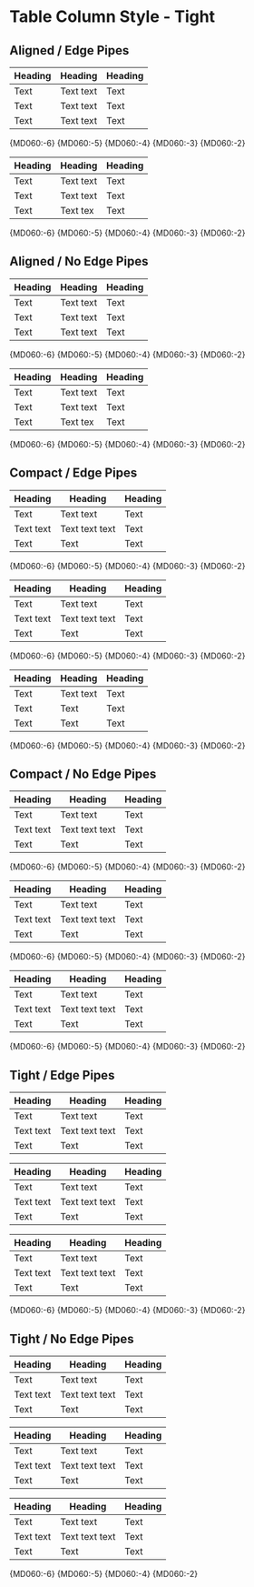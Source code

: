 # Table Column Style - Tight

## Aligned / Edge Pipes

| Heading | Heading   | Heading |
| ------- | --------- | ------- |
| Text    | Text text | Text    |
| Text    | Text text | Text    |
| Text    | Text text | Text    |

{MD060:-6} {MD060:-5} {MD060:-4} {MD060:-3} {MD060:-2}

| Heading | Heading   | Heading |
| ------- | -------- | ------- |
| Text    | Text text | Text    |
| Text     | Text text | Text   |
| Text    | Text tex | Text    |

{MD060:-6} {MD060:-5} {MD060:-4} {MD060:-3} {MD060:-2}

## Aligned / No Edge Pipes

Heading | Heading   | Heading
------- | --------- | -------
Text    | Text text | Text
Text    | Text text | Text
Text    | Text text | Text

{MD060:-6} {MD060:-5} {MD060:-4} {MD060:-3} {MD060:-2}

Heading | Heading   | Heading
------- | -------- | --------
Text    | Text text | Text
Text     | Text text | Text
Text    | Text tex | Text

{MD060:-6} {MD060:-5} {MD060:-4} {MD060:-3} {MD060:-2}

## Compact / Edge Pipes

| Heading | Heading | Heading |
| ------- | ------- | ------- |
| Text | Text text | Text |
| Text text | Text text text | Text |
| Text | Text | Text |

{MD060:-6} {MD060:-5} {MD060:-4} {MD060:-3} {MD060:-2}

| Heading | Heading | Heading |
| - | - | - |
| Text | Text text | Text |
| Text text | Text text text | Text |
| Text | Text | Text |

{MD060:-6} {MD060:-5} {MD060:-4} {MD060:-3} {MD060:-2}

| Heading | Heading  | Heading |
| -       |  ---     | -       |
| Text    | Text text | Text  |
|  Text |  Text  |   Text   |
| Text  |  Text |        Text |

{MD060:-6} {MD060:-5} {MD060:-4} {MD060:-3} {MD060:-2}

## Compact / No Edge Pipes

Heading | Heading | Heading
------- | ------- | -------
Text | Text text | Text
Text text | Text text text | Text
Text | Text | Text

{MD060:-6} {MD060:-5} {MD060:-4} {MD060:-3} {MD060:-2}

Heading | Heading | Heading
-- | -- | --
Text | Text text | Text
Text text | Text text text | Text
Text | Text | Text

{MD060:-6} {MD060:-5} {MD060:-4} {MD060:-3} {MD060:-2}

Heading | Heading  | Heading
-- |  ---  | --
Text    | Text text |  Text
Text text | Text text text | Text
Text  | Text |  Text

{MD060:-6} {MD060:-5} {MD060:-4} {MD060:-3} {MD060:-2}

## Tight / Edge Pipes

|Heading|Heading|Heading|
|-------|-------|-------|
|Text|Text text|Text|
|Text text|Text text text|Text|
|Text|Text|Text|

|Heading|Heading|Heading|
|-|-|-|
|Text|Text text|Text|
|Text text|Text text text|Text|
|Text|Text|Text|

|Heading|Heading |Heading|
|-------|-------|------- |
| Text|Text text |Text|
|Text text |Text text text|Text|
|Text| Text |Text|

{MD060:-6} {MD060:-5} {MD060:-4} {MD060:-3} {MD060:-2}

## Tight / No Edge Pipes

Heading|Heading|Heading
-------|-------|-------
Text|Text text|Text
Text text|Text text text|Text
Text|Text|Text

Heading|Heading|Heading
-|-|-
Text|Text text|Text
Text text|Text text text|Text
Text|Text|Text

Heading|Heading |Heading
-------|-------| -------
Text |Text text|Text
Text text|Text text text|Text
Text| Text |Text

{MD060:-6} {MD060:-5} {MD060:-4} {MD060:-2}

<!-- markdownlint-configure-file {
  "table-column-style": {
    "style": "tight"
  },
  "table-pipe-style": false
} -->
